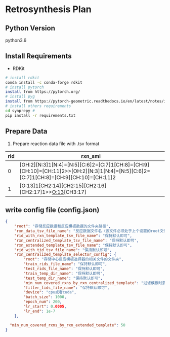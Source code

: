 

# Retrosynthesis Plan

## Python Version

python3.6

## Install Requirements
* RDKit
```bash
# install rdkit
conda install -c conda-forge rdkit
# install pytorch
install from https://pytorch.org/
# install pyg
install from https://pytorch-geometric.readthedocs.io/en/latest/notes/installation.html
# install others requirements
cd synprepy #
pip install -r requirements.txt

```

## Prepare Data

1. Prepare reaction data file with .tsv format

| rid | rxn_smi |
| --- | ------- |
| 0 | [OH:2][N:3]1[N:4]=[N:5][C:6]2=[C:7]1[CH:8]=[CH:9][CH:10]=[CH:11]2>>[OH:2][N:3]1[N:4]=[N:5][C:6]2=[C:7]1[CH:8]=[CH:9][CH:10]=[CH:11]2 |
| 1 | [O:13]1[CH2:14][CH2:15][CH2:16][CH2:17]1>>[O:13]([CH2:14][C@@H:15]1[O:13][C@H:17]2[C@@H:15]([CH2:14][CH2:16]1)[CH2:16]2)[CH3:17] |


## write config file (config.json)

```json
{
    "root": "存储反应数据和反应模板数据的文件夹路径",
    "rxn_data_tsv_file_name": "反应数据文件名（该文件必须处于上个设置的root文件夹内）",
    "rid_with_rxn_template_tsv_file_name": "保持默认即可",
    "rxn_centralized_template_tsv_file_name": "保持默认即可",
    "rxn_extended_template_tsv_file_name": "保持默认即可",
    "rid_with_tid_tsv_file_name": "保持默认即可",
    "rxn_centralized_template_selector_config": {
        "root": "存储中心反应模板选择器的相关文件的文件夹",
        "train_rids_file_name": "保持默认即可",
        "test_rids_file_name": "保持默认即可",
        "train_temp_dir_name": "保持默认即可",
        "test_temp_dir_name": "保持默认即可",
        "min_num_covered_rxns_by_rxn_centralized_template": "过滤模板时要求模板的最少覆盖反应数",
        "filter_tids_file_name": "保持默认即可",
        "device": "cpu或者cuda",
        "batch_size": 1000,
        "epoch_num": 200,
        "lr_start": 0.0005,
        "lr_end": 1e-7
    },

  "min_num_covered_rxns_by_rxn_extended_template": 50
}
```
